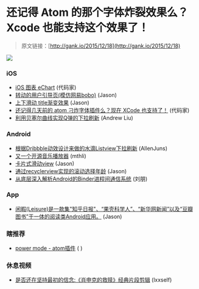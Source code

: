 # 还记得 Atom 的那个字体炸裂效果么？Xcode 也能支持这个效果了！

> 原文链接：[http://gank.io/2015/12/18](http://gank.io/2015/12/18)

![](http://ww3.sinaimg.cn/large/7a8aed7bgw1eyz0rg13v9j20hs0qon28.jpg)

### iOS

* [iOS 图表 eChart](https://github.com/Pluto) (代码家)
* [转动的用户引导页(模仿网易bobo)](https://github.com/Nododo/ADo_GuideView) (Jason)
* [上下滑动 title渐变效果](https://github.com/ltebean/LTNavigationBar) (Jason)
* [还记得几天前的 atom 刁炸字体插件么？现在 XCode 也支持了！](https://github.com/poboke/ActivatePowerMode) (代码家)
* [利用贝塞尔曲线实现Q弹的下拉刷新](http://pandara.xyz/2015/10/29/jelly_refresh/?hmsr=toutiao.io&amp) (Andrew Liu)

### Android

* [根据Dribbble动效设计来做的水滴Listview下拉刷新](https://github.com/tuesda/CircleRefreshLayout) (AllenJuns)
* [又一个开源音乐播放器](https://github.com/architjn/Auro) (mthli)
* [卡片式滑动view](https://github.com/taoliuh/CardSlidePanel) (Jason)
* [通过recyclerview实现的滚动选择年龄](https://github.com/kailaisi/WheelSelect) (Jason)
* [从底层深入解析Android的Binder进程间通信系统](http://blog.csdn.net/lpjishu/article/details/49783873) (刘朋)

### App

* [闲暇(Leisure)是一款集&quot;知乎日报&quot;、&ldquo;果壳科学人&rdquo;、&ldquo;新华网新闻&rdquo;以及&ldquo;豆瓣图书&rdquo;于一体的阅读类Android应用。](https://github.com/MummyDing/Leisure) (Jason)

### 瞎推荐

* [power mode - atom插件](https://atom.io/packages/power) ( )

### 休息视频

* [是否还在坚持最初的信念:《肖申克的救赎》经典片段剪辑](http://video.weibo.com/show?fid=1034) (lxxself)

